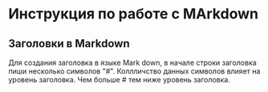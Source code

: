 # Инструкция по работе с MArkdown

## Заголовки в Markdown
Для создания заголовка в языке Mark down, в начале строки заголовка пиши несколько символов "#".
Коллличство данных символов влияет на уровень заголовка.
Чем больше # тем ниже уровень заголовка.